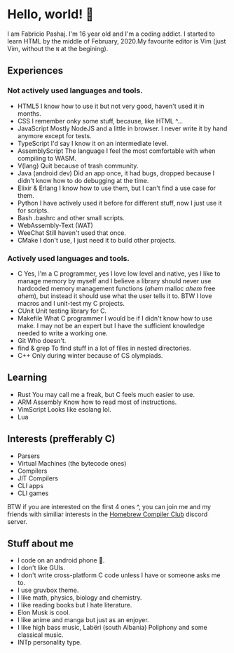 # Hello, world! 👋
I am Fabricio Pashaj. I'm 16 year old and I'm a coding addict. I started to learn HTML by the middle of February, 2020.My favourite editor is Vim (just Vim, without the `N` at the begining).

## Experiences
### Not actively used languages and tools.
  - HTML5
    I know how to use it but not very good, haven't used it in months.
  - CSS
    I remember onky some stuff, because, like HTML ^...
  - JavaScript
    Mostly NodeJS and a little in browser. I never write it by hand anymore except for tests.
  - TypeScript
    I'd say I know it on an intermediate level.
  - AssemblyScript
    The language I feel the most comfortable with when compiling to WASM.
  - V(lang)
    Quit because of trash community.
  - Java (android dev)
    Did an app once, it had bugs, dropped because I didn't know how to do debugging at the time.
  - Elixir & Erlang
    I know how to use them, but I can't find a use case for them.
  - Python
    I have actively used it before for different stuff, now I just use it for scripts.
  - Bash
    .bashrc and other small scripts.
  - WebAssembly-Text (WAT)
  - WeeChat
    Still haven't used that once.
  - CMake
    I don't use, I just need it to build other projects.
### Actively used languages and tools.
  - C
    Yes, I'm a C programmer, yes I love low level and native, yes I like to manage memory by myself and I believe a library should never use hardcoded memory management functions (*ahem* malloc *ahem* free *ahem*), but instead it should use what the user tells it to. BTW I love macros and I unit-test my C projects.
  - CUnit
    Unit testing library for C.
  - Makefile
    What C programmer I would be if I didn't know how to use make. I may not be an expert but I have the sufficient knowledge needed to write a working one.
  - Git
    Who doesn't.
  - find & grep
    To find stuff in a lot of files in nested directories.
  - C++
    Only during winter because of CS olympiads.

## Learning
  - Rust
    You may call me a freak, but C feels much easier to use.
  - ARM Assembly
    Know how to read most of instructions.
  - VimScript
    Looks like esolang lol.
  - Lua

## Interests (prefferably C)
  - Parsers
  - Virtual Machines (the bytecode ones)
  - Compilers
  - JIT Compilers
  - CLI apps
  - CLI games

BTW if you are interested on the first 4 ones ^, you can join me and my friends with similiar interests in the [Homebrew Compiler Club]() discord server.

## Stuff about me
  - I code on an android phone 📱.
  - I don't like GUIs.
  - I don't write cross-platform C code unless I have or someone asks me to.
  - I use gruvbox theme.
  - I like math, physics, biology and chemistry.
  - I like reading books but I hate literature.
  - Elon Musk is cool.
  - I like anime and manga but just as an enjoyer.
  - I like high bass music, Labëri (south Albania) Poliphony and some classical music.
  - INTp personality type.
